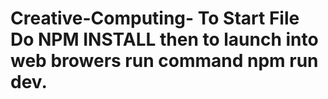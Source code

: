 # Creative-Computing- To Start File Do NPM INSTALL then to launch into web browers run command npm run dev. 
